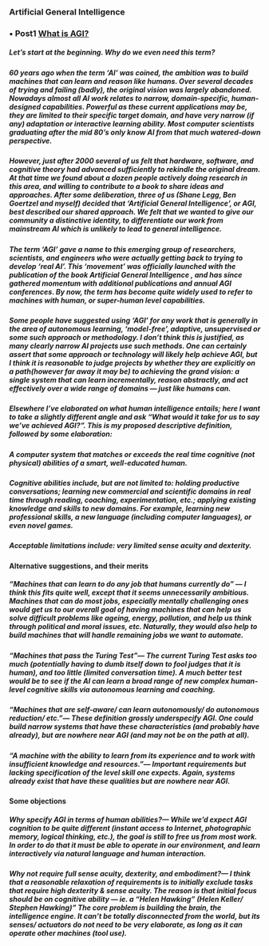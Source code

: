 ### Artificial General Intelligence
### • Post1 [What is AGI?](https://medium.com/intuitionmachine/what-is-agi-99cdb671c88e)
##### Let’s start at the beginning. Why do we even need this term?
##### 60 years ago when the term ‘AI’ was coined, the ambition was to build machines that can learn and reason like humans. Over several decades of trying and failing (badly), the original vision was largely abandoned. Nowadays almost all AI work relates to narrow, domain-specific, human-designed capabilities. Powerful as these current applications may be, they are limited to their specific target domain, and have very narrow (if any) adaptation or interactive learning ability. Most computer scientists graduating after the mid 80’s only know AI from that much watered-down perspective.
##### However, just after 2000 several of us felt that hardware, software, and cognitive theory had advanced sufficiently to rekindle the original dream. At that time we found about a dozen people actively doing research in this area, and willing to contribute to a book to share ideas and approaches. After some deliberation, three of us (Shane Legg, Ben Goertzel and myself) decided that ‘Artificial General Intelligence’, or AGI, best described our shared approach. We felt that we wanted to give our community a distinctive identity, to differentiate our work from mainstream AI which is unlikely to lead to general intelligence.
##### The term ‘AGI’ gave a name to this emerging group of researchers, scientists, and engineers who were actually getting back to trying to develop ‘real AI’. This ‘movement’ was officially launched with the publication of the book Artificial General Intelligence , and has since gathered momentum with additional publications and annual AGI conferences. By now, the term has become quite widely used to refer to machines with human, or super-human level capabilities.
##### Some people have suggested using ‘AGI’ for any work that is generally in the area of autonomous learning, ‘model-free’, adaptive, unsupervised or some such approach or methodology. I don’t think this is justified, as many clearly narrow AI projects use such methods. One can certainly assert that some approach or technology will likely help achieve AGI, but I think it is reasonable to judge projects by whether they are explicitly on a path(however far away it may be) to achieving the grand vision: a single system that can learn incrementally, reason abstractly, and act effectively over a wide range of domains — just like humans can.
##### Elsewhere I’ve elaborated on what human intelligence entails; here I want to take a slightly different angle and ask “What would it take for us to say we’ve achieved AGI?”. This is my proposed descriptive definition, followed by some elaboration: 
##### *A computer system that matches or exceeds the real time cognitive (not physical) abilities of a smart, well-educated human.*
##### *Cognitive abilities include, but are not limited to: holding productive conversations; learning new commercial and scientific domains in real time through reading, coaching, experimentation, etc.; applying existing knowledge and skills to new domains. For example, learning new professional skills, a new language (including computer languages), or even novel games.*
##### *Acceptable limitations include: very limited sense acuity and dexterity.*
#### Alternative suggestions, and their merits
##### *“Machines that can learn to do any job that humans currently do”* — I think this fits quite well, except that it seems unnecessarily ambitious. Machines that can do most jobs, especially mentally challenging ones would get us to our overall goal of having machines that can help us solve difficult problems like ageing, energy, pollution, and help us think through political and moral issues, etc. Naturally, they would also help to build machines that will handle remaining jobs we want to automate.
##### *“Machines that pass the Turing Test”*— The current Turing Test asks too much (potentially having to dumb itself down to fool judges that it is human), and too little (limited conversation time). A much better test would be to see if the AI can learn a broad range of new complex human-level cognitive skills via autonomous learning and coaching.
##### *“Machines that are self-aware/ can learn autonomously/ do autonomous reduction/ etc.”*— These definition grossly underspecify AGI. One could build narrow systems that have these characteristics (and probably have already), but are nowhere near AGI (and may not be on the path at all).
##### *“A machine with the ability to learn from its experience and to work with insufficient knowledge and resources.”*— Important requirements but lacking specification of the level skill one expects. Again, systems already exist that have these qualities but are nowhere near AGI.
#### Some objections
##### *Why specify AGI in terms of human abilities?*— While we’d expect AGI cognition to be quite different (instant access to Internet, photographic memory, logical thinking, etc.), the goal is still to free us from most work. In order to do that it must be able to operate in our environment, and learn interactively via natural language and human interaction.
##### *Why not require full sense acuity, dexterity, and embodiment?*— I think that a reasonable relaxation of requirements is to initially exclude tasks that require high dexterity & sense acuity. The reason is that initial focus should be on cognitive ability — ie. a “Helen Hawking” (Helen Keller/ Stephen Hawking)” The core problem is building the brain, the intelligence engine. It can’t be totally disconnected from the world, but its senses/ actuators do not need to be very elaborate, as long as it can operate other machines (tool use).





